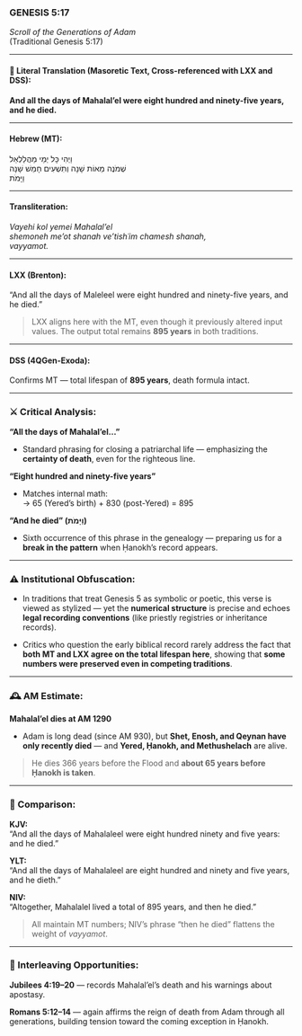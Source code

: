 ### **GENESIS 5:17**

_Scroll of the Generations of Adam_  
(Traditional Genesis 5:17)

---

#### 📜 Literal Translation (Masoretic Text, Cross-referenced with LXX and DSS):

**And all the days of Mahalal’el were eight hundred and ninety-five years, and he died.**

---

#### Hebrew (MT):

וַיְהִי כָּל יְמֵי מַהֲלַלְאֵל  
שְׁמֹנֶה מֵאוֹת שָׁנָה וְתִשְׁעִים חָמֵשׁ שָׁנָה  
וַיָּמֹת

---

#### Transliteration:

_Vayehi kol yemei Mahalal’el  
shemoneh me’ot shanah ve’tishʿim chamesh shanah,  
vayyamot._

---

#### LXX (Brenton):

“And all the days of Maleleel were eight hundred and ninety-five years, and he died.”

> LXX aligns here with the MT, even though it previously altered input values. The output total remains **895 years** in both traditions.

---

#### DSS (4QGen-Exoda):

Confirms MT — total lifespan of **895 years**, death formula intact.

---

### ⚔️ Critical Analysis:

**“All the days of Mahalal’el…”**

- Standard phrasing for closing a patriarchal life — emphasizing the **certainty of death**, even for the righteous line.
    

**“Eight hundred and ninety-five years”**

- Matches internal math:  
    → 65 (Yered’s birth) + 830 (post-Yered) = 895
    

**“And he died” (וַיָּמֹת)**

- Sixth occurrence of this phrase in the genealogy — preparing us for a **break in the pattern** when Ḥanokh’s record appears.
    

---

### ⚠️ Institutional Obfuscation:

- In traditions that treat Genesis 5 as symbolic or poetic, this verse is viewed as stylized — yet the **numerical structure** is precise and echoes **legal recording conventions** (like priestly registries or inheritance records).
    
- Critics who question the early biblical record rarely address the fact that **both MT and LXX agree on the total lifespan here**, showing that **some numbers were preserved even in competing traditions**.
    

---

### 🕰️ AM Estimate:

**Mahalal’el dies at AM 1290**

- Adam is long dead (since AM 930), but **Shet, Enosh, and Qeynan have only recently died** — and **Yered, Ḥanokh, and Methushelach** are alive.
    

> He dies 366 years before the Flood and **about 65 years before Ḥanokh is taken**.

---

### 📖 Comparison:

**KJV:**  
“And all the days of Mahalaleel were eight hundred ninety and five years: and he died.”

**YLT:**  
“And all the days of Mahalaleel are eight hundred and ninety and five years, and he dieth.”

**NIV:**  
“Altogether, Mahalalel lived a total of 895 years, and then he died.”

> All maintain MT numbers; NIV’s phrase “then he died” flattens the weight of _vayyamot_.

---

### 🔗 Interleaving Opportunities:

**Jubilees 4:19–20** — records Mahalal’el’s death and his warnings about apostasy.

**Romans 5:12–14** — again affirms the reign of death from Adam through all generations, building tension toward the coming exception in Ḥanokh.